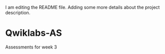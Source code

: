I am editing the README file. Adding some more details about the project description.
# Qwiklabs-AS
Assessments for week 3
